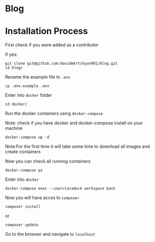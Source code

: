 # Blog

# Installation Process

First check if you were added as a contributor

If yes:

```shell
git clone git@github.com:davidmkrtchyan991/blog.git
cd blog/
```

Rename the example file to `.env`
```shell
cp .env.example .env
```

Enter into `docker` folder
```shell
cd docker/
```

Run the docker containers using `docker-compose`

Note: check if you have docker and docker-compose install on your machine
```shell
docker-compose up -d
```

Note:For the first time it will take some time to download all images and create containers

Now you can check all running containers
```shell
docker-compose ps
```

Enter into `docker`
```shell
docker-compose exec --user=laradock workspace bash
```

Now you will have acces to `composer`
```shell
composer install
```
or
```shell
composer update
```

Go to the browser and navigate to `localhost`